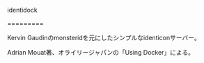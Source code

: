 identidock

=========

Kervin Gaudinのmonsteridを元にしたシンプルなidenticonサーバー。

Adrian Mouat著、オライリージャパンの「Using Docker」による。
